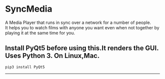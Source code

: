 # SyncMedia
   A Media Player that runs in sync over a network for a number of people.  
   It helps you to watch films with anyone you want even when not together by playing it at the same time for you.   


   Install PyQt5 before using this.It renders the GUI.   
   Uses Python 3.
   On Linux,Mac.   
---
~~~
pip3 install PyQt5
~~~
---
